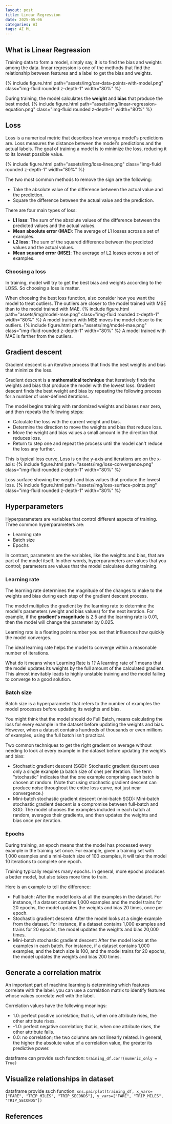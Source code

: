 ```yaml
---
layout: post
title: Linear Regression 
date: 2025-05-06
categories: AI
tags: AI ML
---
```


## What is Linear Regression

Training data to form a model, simply say, it is to find the bias and weights among the data.
linear regression is one of the methods that find the relationship between features and a label to get the bias and weights.

{% include figure.html path="assets/img/car-data-points-with-model.png" class="img-fluid rounded z-depth-1" width="80%" %}

During training, the model calculates the **weight** and **bias** that produce the best model.
{% include figure.html path="assets/img/linear-regression-equation.png" class="img-fluid rounded z-depth-1" width="80%" %}


## Loss

Loss is a numerical metric that describes how wrong a model's predictions are. Loss measures the distance between the model's predictions and the actual labels. 
The goal of training a model is to minimize the loss, reducing it to its lowest possible value.

{% include figure.html path="assets/img/loss-lines.png" class="img-fluid rounded z-depth-1" width="80%" %}

The two most common methods to remove the sign are the following:
- Take the absolute value of the difference between the actual value and the prediction.
- Square the difference between the actual value and the prediction.

There are four main types of loss:
- **L1 loss**: The sum of the absolute values of the difference between the predicted values and the actual values.	
- **Mean absolute error (MAE)**: The average of L1 losses across a set of examples.	
- **L2 loss**: The sum of the squared difference between the predicted values and the actual values.	
- **Mean squared error (MSE)**: The average of L2 losses across a set of examples.

### Choosing a loss

In training, model will try to get the best bias and weights according to the LOSS. So choosing a loss is matter.

When choosing the best loss function, also consider how you want the model to treat outliers.
The outliers are closer to the model trained with MSE than to the model trained with MAE.
{% include figure.html path="assets/img/model-mse.png" class="img-fluid rounded z-depth-1" width="80%" %}
A model trained with MSE moves the model closer to the outliers.
{% include figure.html path="assets/img/model-mae.png" class="img-fluid rounded z-depth-1" width="80%" %}
A model trained with MAE is farther from the outliers.

## Gradient descent

Gradient descent is an iterative process that finds the best weights and bias that minimize the loss.

Gradient descent is a **mathematical technique** that iteratively finds the weights and bias that produce the model with the lowest loss. Gradient descent finds the best weight and bias by repeating the following process for a number of user-defined iterations.

The model begins training with randomized weights and biases near zero, and then repeats the following steps:
- Calculate the loss with the current weight and bias.
- Determine the direction to move the weights and bias that reduce loss.
- Move the weight and bias values a small amount in the direction that reduces loss.
- Return to step one and repeat the process until the model can't reduce the loss any further.

This is typical loss curve, Loss is on the y-axis and iterations are on the x-axis: 
{% include figure.html path="assets/img/loss-convergence.png" class="img-fluid rounded z-depth-1" width="80%" %}

Loss surface showing the weight and bias values that produce the lowest loss.
{% include figure.html path="assets/img/loss-surface-points.png" class="img-fluid rounded z-depth-1" width="80%" %}

## Hyperparameters

Hyperparameters are variables that control different aspects of training. 
Three common hyperparameters are:
- Learning rate
- Batch size
- Epochs

In contrast, parameters are the variables, like the weights and bias, that are part of the model itself. 
In other words, hyperparameters are values that you control; parameters are values that the model calculates during training.

### Learning rate
The learning rate determines the magnitude of the changes to make to the weights and bias during each step of the gradient descent process. 

The model multiplies the gradient by the learning rate to determine the model's parameters (weight and bias values) for the next iteration. For example, if the **gradient's magnitude** is 2.5 and the learning rate is 0.01, then the model will change the parameter by 0.025.

Learning rate is a floating point number you set that influences how quickly the model converges.

The ideal learning rate helps the model to converge within a reasonable number of iterations.

What do it means when Learning Rate is 1?
A learning rate of 1 means that the model updates its weights by the full amount of the calculated gradient. This almost inevitably leads to highly unstable training and the model failing to converge to a good solution.

### Batch size
Batch size is a hyperparameter that refers to the number of examples the model processes before updating its weights and bias.

You might think that the model should do Full Batch, means calculating the loss for every example in the dataset before updating the weights and bias. However, when a dataset contains hundreds of thousands or even millions of examples, using the full batch isn't practical.

Two common techniques to get the right gradient on average without needing to look at every example in the dataset before updating the weights and bias:
- Stochastic gradient descent (SGD): Stochastic gradient descent uses only a single example (a batch size of one) per iteration. The term "stochastic" indicates that the one example comprising each batch is chosen at random. (Note that using stochastic gradient descent can produce noise throughout the entire loss curve, not just near convergence.) 
- Mini-batch stochastic gradient descent (mini-batch SGD): Mini-batch stochastic gradient descent is a compromise between full-batch and SGD. The model chooses the examples included in each batch at random, averages their gradients, and then updates the weights and bias once per iteration.

### Epochs
During training, an epoch means that the model has processed every example in the training set once.
For example, given a training set with 1,000 examples and a mini-batch size of 100 examples, it will take the model 10 iterations to complete one epoch.

Training typically requires many epochs. In general, more epochs produces a better model, but also takes more time to train.

Here is an example to tell the difference:
- Full batch: After the model looks at all the examples in the dataset. For instance, if a dataset contains 1,000 examples and the model trains for 20 epochs, the model updates the weights and bias 20 times, once per epoch.
- Stochastic gradient descent: After the model looks at a single example from the dataset. For instance, if a dataset contains 1,000 examples and trains for 20 epochs, the model updates the weights and bias 20,000 times.
- Mini-batch stochastic gradient descent: After the model looks at the examples in each batch. For instance, if a dataset contains 1,000 examples, and the batch size is 100, and the model trains for 20 epochs, the model updates the weights and bias 200 times.

## Generate a correlation matrix

An important part of machine learning is determining which features correlate with the label.
you can use a correlation matrix to identify features whose values correlate well with the label. 

Correlation values have the following meanings:
- 1.0: perfect positive correlation; that is, when one attribute rises, the other attribute rises.
- -1.0: perfect negative correlation; that is, when one attribute rises, the other attribute falls.
- 0.0: no correlation; the two columns are not linearly related.
In general, the higher the absolute value of a correlation value, the greater its predictive power.

dataframe can provide such function:
`training_df.corr(numeric_only = True)`

## Visualize relationships in dataset

dataframe provide such function:
`sns.pairplot(training_df, x_vars=["FARE", "TRIP_MILES", "TRIP_SECONDS"], y_vars=["FARE", "TRIP_MILES", "TRIP_SECONDS"])`

## References

